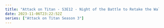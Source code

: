 ```yaml
---
title: "Attack on Titan - S3E12 - Night of the Battle to Retake the Wall"
date: 2023-11-06T23:22:52Z
series: ["Attack on Titan Season 3"]
---
```



<mux-player stream-type="on-demand"
  src="https://kp3d-my.sharepoint.com/personal/ryoo_kp3d_onmicrosoft_com/_layouts/15/download.aspx?share=EbfqSwBqu2RHninLKFUQjlcBSyFeELTx83F1KgjmwZcCNQ" prefer-playback="mse" controls>
  </mux-player>
  
  
  <script src="https://cdn.jsdelivr.net/npm/@mux/mux-player"></script>
  
 <script type="application/ld+json">
 {
  "@context": "https://schema.org/",
  "@type": "VideoObject",
  "name": "Attack on Titan - S3E12 - Night of the Battle to Retake the Wall",
  "contentUrl": "https://stream.mux.com/OIPxatP00DXyKOzsoy2bcmmeLGSnCUgaVTCftCJB801Kc.m3u8",
  "thumbnailUrl": "https://www.themoviedb.org/t/p/original/rstHtpbEIoHnmxvsbNH7UlEPeEP.jpg?width=314&fit_mode=preserve&time=25",
  "uploadDate": "2023-11-06T23:22:52Z",
}

</script>


